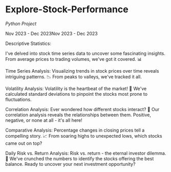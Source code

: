 # Explore-Stock-Performance
*Python Project*


Nov 2023 - Dec 2023Nov 2023 - Dec 2023

Descriptive Statistics:

I've delved into stock time series data to uncover some fascinating insights. From average prices to trading volumes, we've got it covered. 📊 

Time Series Analysis:
Visualizing trends in stock prices over time reveals intriguing patterns. 📉 From peaks to valleys, we've tracked it all.

Volatility Analysis:
Volatility is the heartbeat of the market! 💓 We've calculated standard deviations to pinpoint the stocks most prone to fluctuations. 

Correlation Analysis:
Ever wondered how different stocks interact? 🤔 Our correlation analysis reveals the relationships between them. Positive, negative, or none at all - it's all here!

Comparative Analysis:
Percentage changes in closing prices tell a compelling story. 📈 From soaring highs to unexpected lows, which stocks came out on top? 

Daily Risk vs. Return Analysis:
Risk vs. return - the eternal investor dilemma. 🔄 We've crunched the numbers to identify the stocks offering the best balance. Ready to uncover your next investment opportunity?
